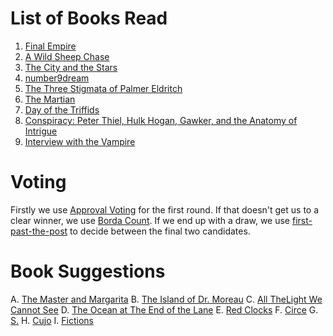 <!-- TITLE: Book Gathering -->
<!-- SUBTITLE: The Book Gathering -->

# List of Books Read
1. [Final Empire](books/the-final-empire)
2. [A Wild Sheep Chase](books/a-wild-sheep-chase)
3. [The City and the Stars](books/the-city-and-the-stars)
4. [number9dream](books/number-9-dream)
5. [The Three Stigmata of Palmer Eldritch](books/the-three-stigmata-of-palmer-eldritch)
6. [The Martian](books/the-martian)
7. [Day of the Triffids](books/day-of-the-triffids)
8. [Conspiracy: Peter Thiel, Hulk Hogan, Gawker, and the Anatomy of Intrigue](books/conspiracy)
9. [Interview with the Vampire](books/interview-with-the-vampire)

# Voting
Firstly we use [Approval Voting](https://en.wikipedia.org/wiki/Approval_voting) for the first round.
If that doesn't get us to a clear winner, we use [Borda Count](https://en.wikipedia.org/wiki/Borda_count).
If we end up with a draw, we use [first-past-the-post](https://en.wikipedia.org/wiki/First-past-the-post_voting) to decide between the final two candidates.

# Book Suggestions
A. [The Master and Margarita](https://www.goodreads.com/book/show/117833.The_Master_and_Margarita)
B. [The Island of Dr. Moreau](https://www.goodreads.com/book/show/29981.The_Island_of_Dr_Moreau)
C. [All TheLight We Cannot See](https://www.goodreads.com/book/show/18143977-all-the-light-we-cannot-see?from_choice=true)
D. [The Ocean at The End of the Lane](https://www.goodreads.com/book/show/15783514-the-ocean-at-the-end-of-the-lane?from_choice=true)
E. [Red Clocks](https://www.goodreads.com/book/show/35099035-red-clocks?from_choice=true)
F. [Circe](https://www.goodreads.com/book/show/35959740-circe?from_choice=true)
G. [S.](https://www.goodreads.com/book/show/17860739-s)
H. [Cujo](https://www.goodreads.com/book/show/10603.Cujo)
I. [Fictions](https://www.goodreads.com/book/show/426504.Ficciones)